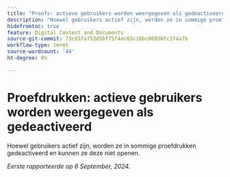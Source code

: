 ```yaml
---
title: "Proofs: actieve gebruikers worden weergegeven als gedeactiveerd"
description: "Hoewel gebruikers actief zijn, worden ze in sommige proefdrukken gedeactiveerd en hebben ze geen toegang tot deze proefdrukken."
hidefromtoc: true
feature: Digital Content and Documents
source-git-commit: 73c65fa752d5bf75f4ec03c18bc06930fc1f4a7b
workflow-type: tm+mt
source-wordcount: '44'
ht-degree: 0%

---
```


# Proefdrukken: actieve gebruikers worden weergegeven als gedeactiveerd

Hoewel gebruikers actief zijn, worden ze in sommige proefdrukken gedeactiveerd en kunnen ze deze niet openen.

_Eerste rapporteerde op 6 September, 2024._
